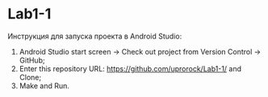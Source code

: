 # Lab1-1
Инструкция для запуска проекта в Android Studio:
1. Android Studio start screen -> Check out project from Version Control -> GitHub;
2. Enter this repository URL: https://github.com/uprorock/Lab1-1/ and Clone;
3. Make and Run.
